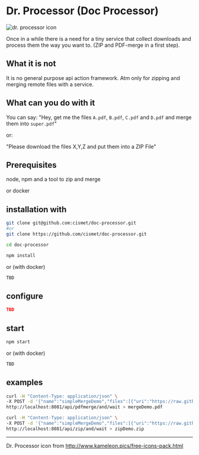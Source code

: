 # Dr. Processor (Doc Processor)

![dr. processor icon](https://user-images.githubusercontent.com/837211/29552552-25ad0ec8-8718-11e7-8020-b1d85c12c872.png)


Once in a while there is a need for a tiny service that collect downloads and process them the way you want to. (ZIP and PDF-merge in a first step).

## What it is not
It is no general purpose api action framework. Atm only for zipping and merging remote files with a service.

## What can you do with it

You can say: "Hey, get me the files `A.pdf`, `B.pdf`, `C.pdf` and `D.pdf` and merge them into `super.pdf`"

or:

"Please download the files X,Y,Z and put them into a ZIP File"

## Prerequisites
node, npm and a tool to zip and merge

or docker 


## installation with

```bash
git clone git@github.com:cismet/doc-processor.git
#or
git clone https://github.com/cismet/doc-processor.git

cd doc-processor

npm install
```

or (with docker)

```bash
TBD
```

## configure

```json
TBD
```

## start
```bash
npm start
```

or (with docker)
```bash
TBD
````


## examples
```bash 
curl -H "Content-Type: application/json" \
-X POST -d '{"name":"simpleMergeDemo","files":[{"uri":"https://raw.githubusercontent.com/cismet/doc-processor/dev/testresources/1.pdf","folder":"first"},{"uri":"https://raw.githubusercontent.com/cismet/doc-processor/dev/testresources/2.pdf","folder":"second"}]}' \
http://localhost:8081/api/pdfmerge/and/wait > mergeDemo.pdf

curl -H "Content-Type: application/json" \
-X POST -d '{"name":"simpleMergeDemo","files":[{"uri":"https://raw.githubusercontent.com/cismet/doc-processor/dev/testresources/1.pdf","folder":"first"},{"uri":"https://raw.githubusercontent.com/cismet/doc-processor/dev/testresources/2.pdf","folder":"second"}]}' \
http://localhost:8081/api/zip/and/wait > zipDemo.zip

```



-----------
Dr. Processor icon from http://www.kameleon.pics/free-icons-pack.html 